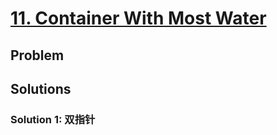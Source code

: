 # [11. Container With Most Water](https://leetcode-cn.com/problems/container-with-most-water/)
## Problem

## Solutions
### Solution 1: 双指针

